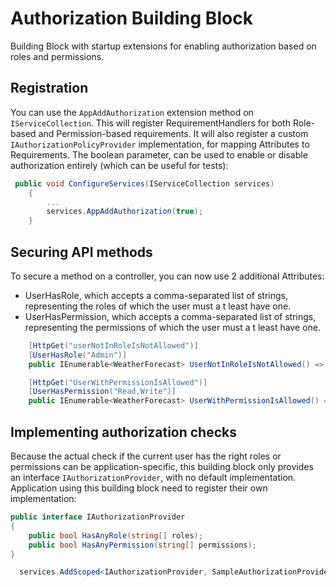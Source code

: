 ﻿# Authorization Building Block

Building Block with startup extensions for enabling authorization based on roles and permissions.

## Registration

You can use the `AppAddAuthorization` extension method on `IServiceCollection`.  This will register RequirementHandlers for both Role-based and Permission-based requirements. It will also register a custom `IAuthorizationPolicyProvider` implementation, for mapping Attributes to Requirements. The boolean parameter, can be used to enable or disable authorization entirely (which can be useful for tests):

```cs
 public void ConfigureServices(IServiceCollection services)
    {
        ...
        services.AppAddAuthorization(true);
    }
```

## Securing API methods

To secure a method on a controller, you can now use 2 additional Attributes: 
- UserHasRole, which accepts a comma-separated list of strings, representing the roles of which the user must a t least have one.
- UserHasPermission, which accepts a comma-separated list of strings, representing the permissions of which the user must a t least have one.

```cs
    [HttpGet("userNotInRoleIsNotAllowed")]
    [UserHasRole("Admin")]
    public IEnumerable<WeatherForecast> UserNotInRoleIsNotAllowed() => Array.Empty<WeatherForecast>();

    [HttpGet("UserWithPermissionIsAllowed")]
    [UserHasPermission("Read,Write")]
    public IEnumerable<WeatherForecast> UserWithPermissionIsAllowed() => Array.Empty<WeatherForecast>();
```

## Implementing authorization checks

Because the actual check if the current user has the right roles or permissions can be application-specific, this building block only provides an interface `IAuthorizationProvider`, with no default implementation. Application using this building block need to register their own implementation:

```cs
public interface IAuthorizationProvider
{
    public bool HasAnyRole(string[] roles);
    public bool HasAnyPermission(string[] permissions);
}
```

```cs
  services.AddScoped<IAuthorizationProvider, SampleAuthorizationProvider>();
```
